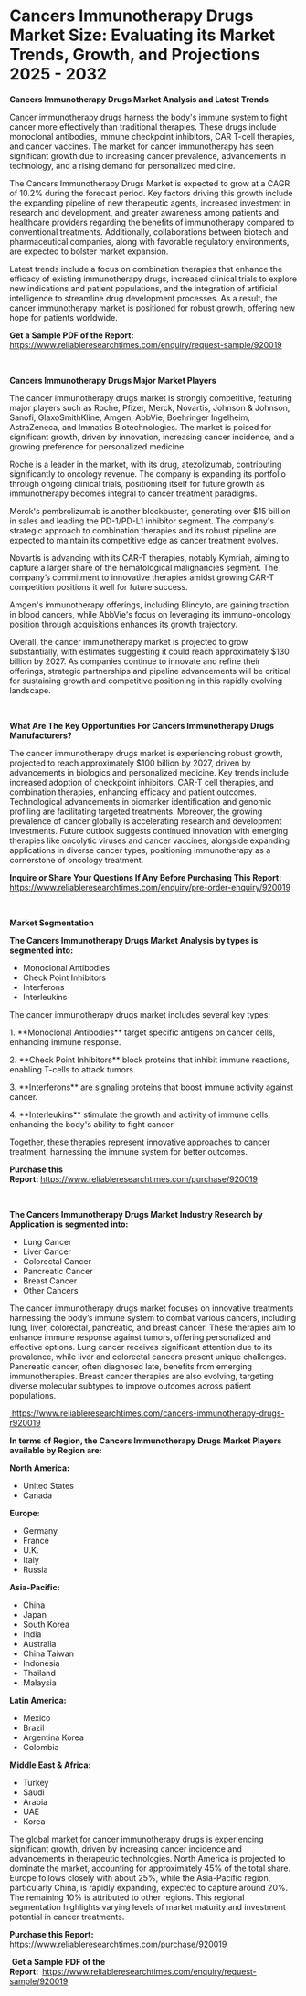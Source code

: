 <p><h1>Cancers Immunotherapy Drugs Market Size: Evaluating its Market Trends, Growth, and Projections 2025 - 2032</h1></p><p><strong>Cancers Immunotherapy Drugs Market Analysis and Latest Trends</strong></p>
<p><p>Cancer immunotherapy drugs harness the body's immune system to fight cancer more effectively than traditional therapies. These drugs include monoclonal antibodies, immune checkpoint inhibitors, CAR T-cell therapies, and cancer vaccines. The market for cancer immunotherapy has seen significant growth due to increasing cancer prevalence, advancements in technology, and a rising demand for personalized medicine.</p><p>The Cancers Immunotherapy Drugs Market is expected to grow at a CAGR of 10.2% during the forecast period. Key factors driving this growth include the expanding pipeline of new therapeutic agents, increased investment in research and development, and greater awareness among patients and healthcare providers regarding the benefits of immunotherapy compared to conventional treatments. Additionally, collaborations between biotech and pharmaceutical companies, along with favorable regulatory environments, are expected to bolster market expansion. </p><p>Latest trends include a focus on combination therapies that enhance the efficacy of existing immunotherapy drugs, increased clinical trials to explore new indications and patient populations, and the integration of artificial intelligence to streamline drug development processes. As a result, the cancer immunotherapy market is positioned for robust growth, offering new hope for patients worldwide.</p></p>
<p><strong>Get a Sample PDF of the Report:&nbsp;</strong> <a href="https://www.reliableresearchtimes.com/enquiry/request-sample/920019?utm_campaign=3349&utm_medium=2&utm_source=Github&utm_content=ia&utm_term=18042025&utm_id=cancers-immunotherapy-drugs">https://www.reliableresearchtimes.com/enquiry/request-sample/920019</a></p>
<p>&nbsp;</p>
<p><strong>Cancers Immunotherapy Drugs Major Market Players</strong></p>
<p><p>The cancer immunotherapy drugs market is strongly competitive, featuring major players such as Roche, Pfizer, Merck, Novartis, Johnson & Johnson, Sanofi, GlaxoSmithKline, Amgen, AbbVie, Boehringer Ingelheim, AstraZeneca, and Immatics Biotechnologies. The market is poised for significant growth, driven by innovation, increasing cancer incidence, and a growing preference for personalized medicine.</p><p>Roche is a leader in the market, with its drug, atezolizumab, contributing significantly to oncology revenue. The company is expanding its portfolio through ongoing clinical trials, positioning itself for future growth as immunotherapy becomes integral to cancer treatment paradigms.</p><p>Merck's pembrolizumab is another blockbuster, generating over $15 billion in sales and leading the PD-1/PD-L1 inhibitor segment. The company's strategic approach to combination therapies and its robust pipeline are expected to maintain its competitive edge as cancer treatment evolves.</p><p>Novartis is advancing with its CAR-T therapies, notably Kymriah, aiming to capture a larger share of the hematological malignancies segment. The company’s commitment to innovative therapies amidst growing CAR-T competition positions it well for future success.</p><p>Amgen's immunotherapy offerings, including Blincyto, are gaining traction in blood cancers, while AbbVie's focus on leveraging its immuno-oncology position through acquisitions enhances its growth trajectory.</p><p>Overall, the cancer immunotherapy market is projected to grow substantially, with estimates suggesting it could reach approximately $130 billion by 2027. As companies continue to innovate and refine their offerings, strategic partnerships and pipeline advancements will be critical for sustaining growth and competitive positioning in this rapidly evolving landscape.</p></p>
<p>&nbsp;</p>
<p><strong>What Are The Key Opportunities For Cancers Immunotherapy Drugs Manufacturers?</strong></p>
<p><p>The cancer immunotherapy drugs market is experiencing robust growth, projected to reach approximately $100 billion by 2027, driven by advancements in biologics and personalized medicine. Key trends include increased adoption of checkpoint inhibitors, CAR-T cell therapies, and combination therapies, enhancing efficacy and patient outcomes. Technological advancements in biomarker identification and genomic profiling are facilitating targeted treatments. Moreover, the growing prevalence of cancer globally is accelerating research and development investments. Future outlook suggests continued innovation with emerging therapies like oncolytic viruses and cancer vaccines, alongside expanding applications in diverse cancer types, positioning immunotherapy as a cornerstone of oncology treatment.</p></p>
<p><strong>Inquire or Share Your Questions If Any Before Purchasing This Report:</strong> <a href="https://www.reliableresearchtimes.com/enquiry/pre-order-enquiry/920019?utm_campaign=3349&utm_medium=2&utm_source=Github&utm_content=ia&utm_term=18042025&utm_id=cancers-immunotherapy-drugs">https://www.reliableresearchtimes.com/enquiry/pre-order-enquiry/920019</a></p>
<p>&nbsp;</p>
<p><strong>Market Segmentation</strong></p>
<p><strong>The Cancers Immunotherapy Drugs Market Analysis by types is segmented into:</strong></p>
<p><ul><li>Monoclonal Antibodies</li><li>Check Point Inhibitors</li><li>Interferons</li><li>Interleukins</li></ul></p>
<p><p>The cancer immunotherapy drugs market includes several key types: </p><p>1. **Monoclonal Antibodies** target specific antigens on cancer cells, enhancing immune response.</p><p>2. **Check Point Inhibitors** block proteins that inhibit immune reactions, enabling T-cells to attack tumors.</p><p>3. **Interferons** are signaling proteins that boost immune activity against cancer.</p><p>4. **Interleukins** stimulate the growth and activity of immune cells, enhancing the body's ability to fight cancer. </p><p>Together, these therapies represent innovative approaches to cancer treatment, harnessing the immune system for better outcomes.</p></p>
<p><strong>Purchase this Report:&nbsp;</strong><a href="https://www.reliableresearchtimes.com/purchase/920019?utm_campaign=3349&utm_medium=2&utm_source=Github&utm_content=ia&utm_term=18042025&utm_id=cancers-immunotherapy-drugs">https://www.reliableresearchtimes.com/purchase/920019</a></p>
<p>&nbsp;</p>
<p><strong>The Cancers Immunotherapy Drugs Market Industry Research by Application is segmented into:</strong></p>
<p><ul><li>Lung Cancer</li><li>Liver Cancer</li><li>Colorectal Cancer</li><li>Pancreatic Cancer</li><li>Breast Cancer</li><li>Other Cancers</li></ul></p>
<p><p>The cancer immunotherapy drugs market focuses on innovative treatments harnessing the body’s immune system to combat various cancers, including lung, liver, colorectal, pancreatic, and breast cancer. These therapies aim to enhance immune response against tumors, offering personalized and effective options. Lung cancer receives significant attention due to its prevalence, while liver and colorectal cancers present unique challenges. Pancreatic cancer, often diagnosed late, benefits from emerging immunotherapies. Breast cancer therapies are also evolving, targeting diverse molecular subtypes to improve outcomes across patient populations.</p></p>
<p><a href="https://www.reliableresearchtimes.com/cancers-immunotherapy-drugs-r920019?utm_campaign=3349&utm_medium=2&utm_source=Github&utm_content=ia&utm_term=18042025&utm_id=cancers-immunotherapy-drugs">&nbsp;https://www.reliableresearchtimes.com/cancers-immunotherapy-drugs-r920019</a></p>
<p><strong>In terms of Region, the Cancers Immunotherapy Drugs Market Players available by Region are:</strong></p>
<p>
    <p> <strong> North America: </strong>
        <ul>
            <li>United States</li>
            <li>Canada</li>
        </ul>
        </p> 
    <p> <strong> Europe: </strong>
        <ul>
            <li>Germany</li>
            <li>France</li>
            <li>U.K.</li>
            <li>Italy</li>
            <li>Russia</li>
        </ul>
        </p> 
    <p> <strong> Asia-Pacific: </strong>
        <ul>
            <li>China</li>
            <li>Japan</li>
            <li>South Korea</li>
            <li>India</li>
            <li>Australia</li>
            <li>China Taiwan</li>
            <li>Indonesia</li>
            <li>Thailand</li>
            <li>Malaysia</li>
        </ul>
        </p> 
    <p> <strong> Latin America: </strong>
        <ul>
            <li>Mexico</li>
            <li>Brazil</li>
            <li>Argentina Korea</li>
            <li>Colombia</li>
        </ul>
        </p> 
    <p> <strong> Middle East & Africa: </strong>
        <ul>
            <li>Turkey</li>
            <li>Saudi</li>
            <li>Arabia</li>
            <li>UAE</li>
            <li>Korea</li>
        </ul>
    </p>
    </p>
<p><p>The global market for cancer immunotherapy drugs is experiencing significant growth, driven by increasing cancer incidence and advancements in therapeutic technologies. North America is projected to dominate the market, accounting for approximately 45% of the total share. Europe follows closely with about 25%, while the Asia-Pacific region, particularly China, is rapidly expanding, expected to capture around 20%. The remaining 10% is attributed to other regions. This regional segmentation highlights varying levels of market maturity and investment potential in cancer treatments.</p></p>
<p><strong>Purchase this Report: </strong><a href="https://www.reliableresearchtimes.com/purchase/920019?utm_campaign=3349&utm_medium=2&utm_source=Github&utm_content=ia&utm_term=18042025&utm_id=cancers-immunotherapy-drugs">https://www.reliableresearchtimes.com/purchase/920019</a></p>
<p>&nbsp;<strong>Get a Sample PDF of the Report:&nbsp;&nbsp;</strong><a href="https://www.reliableresearchtimes.com/enquiry/request-sample/920019?utm_campaign=3349&utm_medium=2&utm_source=Github&utm_content=ia&utm_term=18042025&utm_id=cancers-immunotherapy-drugs">https://www.reliableresearchtimes.com/enquiry/request-sample/920019</a></p>
<p><strong></strong></p>
<p><p></p><p></p><p></p></p>